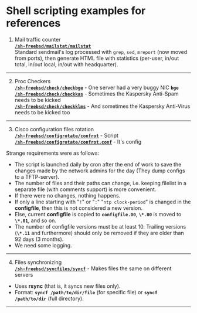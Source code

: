 # Shell scripting examples for references
1. Mail traffic counter    
[**`/sh-freebsd/mailstat/mailstat`**](https://github.com/wildfielded/samples-shell/blob/master/sh-freebsd/mailstat/mailstat)    
Standard sendmail's log processed with `grep`, `sed`, `mreport` (now moved from ports),
then generate HTML file with statistics (per-user, in/out total, in/out local,
in/out with headquarter).    
----
2. Proc Checkers    
[**`/sh-freebsd/check/checkbge`**](https://github.com/wildfielded/samples-shell/blob/master/sh-freebsd/check/checkbge) - One server had a very buggy NIC **`bge`**    
[**`/sh-freebsd/check/checkkas`**](https://github.com/wildfielded/samples-shell/blob/master/sh-freebsd/check/checkkas) - Sometimes the Kaspersky Anti-Spam needs to be kicked    
[**`/sh-freebsd/check/checkklms`**](https://github.com/wildfielded/samples-shell/blob/master/sh-freebsd/check/checkklms) - And sometimes the Kaspersky Anti-Virus needs to be kicked too    
----
3. Cisco configuration files rotation    
[**`/sh-freebsd/configrotate/confrot`**](https://github.com/wildfielded/samples-shell/blob/master/sh-freebsd/configrotate/confrot) - Script    
[**`/sh-freebsd/configrotate/confrot.conf`**](https://github.com/wildfielded/samples-shell/blob/master/sh-freebsd/configrotate/confrot.conf) - It's config    

Strange requirements were as follows:    
- The script is launched daily by cron after the end of work to save the changes made by the network admins for the day (They dump configs to a TFTP-server).
- The number of files and their paths can change, i.e. keeping filelist in a separate file (with comments support) is more convenient.
- If there were no changes, nothing happens.
- If only a line starting with "`!`" or "`:`" "`ntp clock-period`" is changed in the **configfile**, then this is not considered a new version.
- Else, current **configfile** is copied to **`configfile.00`**, **`\*.00`** is moved to **`\*.01`**, and so on.
- The number of configfile versions must be at least 10. Trailing versions (**`\*.11`** and furthermore) should only be removed if they are older than 92 days (3 months).
- We need some logging.
----
4. Files synchronizing    
[**`/sh-freebsd/syncfiles/syncf`**](https://github.com/wildfielded/samples-shell/blob/master/sh-freebsd/syncfiles/syncf) - Makes files the same on different servers    
- Uses **rsync** (that is, it syncs new files only).
- Format: **`syncf /path/to/dir/file`** (for specific file) or **`syncf /path/to/dir`** (full directory).
----
